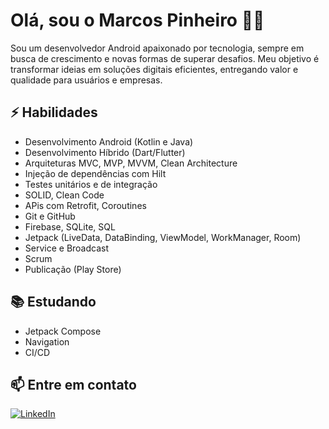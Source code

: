 # Olá, sou o Marcos Pinheiro 👨‍💻

Sou um desenvolvedor Android apaixonado por tecnologia, sempre em busca de crescimento e novas formas de superar desafios. Meu objetivo é transformar ideias em soluções digitais eficientes, entregando valor e qualidade para usuários e empresas.

## ⚡ Habilidades
- Desenvolvimento Android (Kotlin e Java)
- Desenvolvimento Híbrido (Dart/Flutter)
- Arquiteturas MVC, MVP, MVVM, Clean Architecture
- Injeção de dependências com Hilt
- Testes unitários e de integração
- SOLID, Clean Code
- APis com Retrofit, Coroutines
- Git e GitHub
- Firebase, SQLite, SQL
- Jetpack (LiveData, DataBinding, ViewModel, WorkManager, Room)
- Service e Broadcast
- Scrum
- Publicação (Play Store)

## 📚 Estudando
- Jetpack Compose
- Navigation
- CI/CD

## 📫 Entre em contato
[![LinkedIn](https://img.shields.io/badge/LinkedIn-0077B5?style=for-the-badge&logo=linkedin&logoColor=white)](https://www.linkedin.com/in/pinheiro-marcos/)

